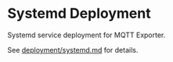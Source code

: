 # Systemd Deployment

Systemd service deployment for MQTT Exporter.

See [deployment/systemd.md](systemd/) for details.